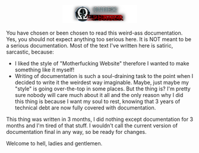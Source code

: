 <p align="center">
	<img src="_guide/.images/guide_general/game_logo.png" width="200" alt="Nice image over here...">
</p>

You have chosen or been chosen to read this weird-ass documentation. Yes, you should not expect anything too serious here. It is NOT meant to be a serious documentation. Most of the text I've written here is satiric, sarcastic, because:
- I liked the style of "Motherfucking Website" therefore I wanted to make something like it myself!
- Writing of documentation is such a soul-draining task to the point when I decided to write it the weirdest way imaginable.
Maybe, just maybe my "style" is going over-the-top in some places. But the thing is? I'm pretty sure nobody will care much about it all and the only reason why I did this thing is because I want my soul to rest, knowing that 3 years of technical debt are now fully covered with documentation.

This thing was written in 3 months, I did nothing except documentation for 3 months and I'm tired of that stuff. I wouldn't call the current version of documentation final in any way, so be ready for changes.

Welcome to hell, ladies and gentlemen.

